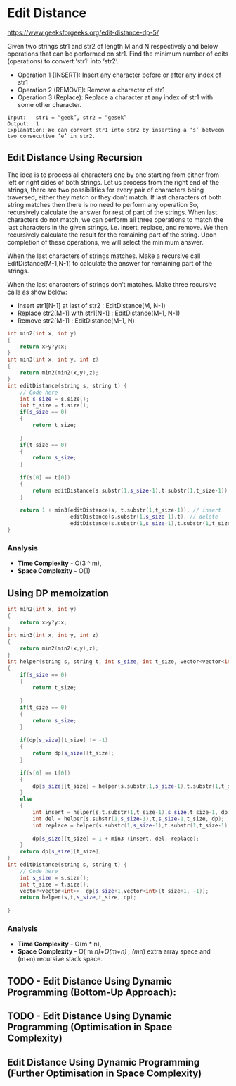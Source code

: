 # Edit Distance

https://www.geeksforgeeks.org/edit-distance-dp-5/

Given two strings str1 and str2 of length M and N respectively and below operations that can be performed on str1. Find the minimum number of edits (operations) to convert ‘str1‘ into ‘str2‘.  

- Operation 1 (INSERT): Insert any character before or after any index of str1
- Operation 2 (REMOVE): Remove a character of str1
- Operation 3 (Replace): Replace a character at any index of str1 with some other character.

```
Input:   str1 = “geek”, str2 = “gesek”
Output:  1
Explanation: We can convert str1 into str2 by inserting a ‘s’ between two consecutive ‘e’ in str2.
```

## Edit Distance Using Recursion

The idea is to process all characters one by one starting from either from left or right sides of both strings. 
Let us process from the right end of the strings, there are two possibilities for every pair of characters being traversed, either they match or they don’t match. If last characters of both string matches then there is no need to perform any operation So, recursively calculate the answer for rest of part of the strings. When last characters do not match, we can perform all three operations to match the last characters in the given strings, i.e. insert, replace, and remove. We then recursively calculate the result for the remaining part of the string. Upon completion of these operations, we will select the minimum answer.

When the last characters of strings matches. Make a recursive call EditDistance(M-1,N-1) to calculate the answer for remaining part of the strings.

When the last characters of strings don’t matches. Make three recursive calls as show below:

- Insert str1[N-1] at last of str2 : EditDistance(M, N-1)
- Replace str2[M-1] with str1[N-1] : EditDistance(M-1, N-1)
- Remove str2[M-1] : EditDistance(M-1, N)

```cpp
int min2(int x, int y)
{
    return x>y?y:x;
}
int min3(int x, int y, int z)
{
    return min2(min2(x,y),z);
}
int editDistance(string s, string t) {
    // Code here
    int s_size = s.size();
    int t_size = t.size();
    if(s_size == 0)
    {
        return t_size;
        
    }
    if(t_size == 0)
    {
        return s_size;
    }
    
    if(s[0] == t[0])
    {
        return editDistance(s.substr(1,s_size-1),t.substr(1,t_size-1));
    }
    
    return 1 + min3(editDistance(s, t.substr(1,t_size-1)), // insert
                    editDistance(s.substr(1,s_size-1),t), // delete
                    editDistance(s.substr(1,s_size-1),t.substr(1,t_size-1))); //replace
}
```

### Analysis
- **Time Complexity** - O(3 ^ m), 
- **Space Complexity** - O(1)

## Using DP memoization

```cpp
int min2(int x, int y)
{
    return x>y?y:x;
}
int min3(int x, int y, int z)
{
    return min2(min2(x,y),z);
}
int helper(string s, string t, int s_size, int t_size, vector<vector<int>> & dp)
{
    if(s_size == 0)
    {
        return t_size;
        
    }
    if(t_size == 0)
    {
        return s_size;
    }
    
    if(dp[s_size][t_size] != -1)
    {
        return dp[s_size][t_size];
    }
    
    if(s[0] == t[0])
    {
        dp[s_size][t_size] = helper(s.substr(1,s_size-1),t.substr(1,t_size-1),s_size-1,t_size-1, dp);
    }
    else
    {
        int insert = helper(s,t.substr(1,t_size-1),s_size,t_size-1, dp);
        int del = helper(s.substr(1,s_size-1),t,s_size-1,t_size, dp);
        int replace = helper(s.substr(1,s_size-1),t.substr(1,t_size-1),s_size-1,t_size-1, dp);
        
        dp[s_size][t_size] = 1 + min3 (insert, del, replace);
    }
    return dp[s_size][t_size];
}
int editDistance(string s, string t) {
    // Code here
    int s_size = s.size();
    int t_size = t.size();
    vector<vector<int>>  dp(s_size+1,vector<int>(t_size+1, -1));
    return helper(s,t,s_size,t_size, dp);
    
}
```

### Analysis
- **Time Complexity** - O(m * n), 
- **Space Complexity** -  O( m *n)+O(m+n) , (m*n) extra array space and (m+n) recursive stack space.

## TODO - Edit Distance Using Dynamic Programming (Bottom-Up Approach):

## TODO - Edit Distance Using Dynamic Programming (Optimisation in Space Complexity)

## Edit Distance Using Dynamic Programming (Further Optimisation in Space Complexity)